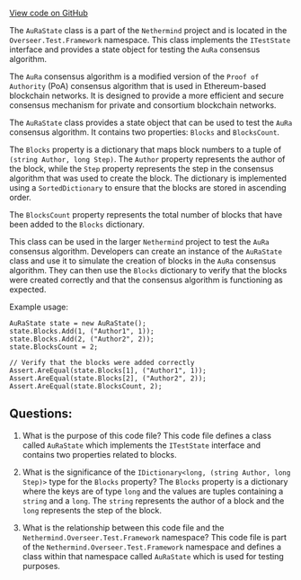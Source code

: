 [View code on GitHub](https://github.com/nethermindeth/nethermind/Nethermind.Overseer.Test/Framework/AuRaState.cs)

The `AuRaState` class is a part of the `Nethermind` project and is located in the `Overseer.Test.Framework` namespace. This class implements the `ITestState` interface and provides a state object for testing the `AuRa` consensus algorithm.

The `AuRa` consensus algorithm is a modified version of the `Proof of Authority` (PoA) consensus algorithm that is used in Ethereum-based blockchain networks. It is designed to provide a more efficient and secure consensus mechanism for private and consortium blockchain networks.

The `AuRaState` class provides a state object that can be used to test the `AuRa` consensus algorithm. It contains two properties: `Blocks` and `BlocksCount`.

The `Blocks` property is a dictionary that maps block numbers to a tuple of `(string Author, long Step)`. The `Author` property represents the author of the block, while the `Step` property represents the step in the consensus algorithm that was used to create the block. The dictionary is implemented using a `SortedDictionary` to ensure that the blocks are stored in ascending order.

The `BlocksCount` property represents the total number of blocks that have been added to the `Blocks` dictionary.

This class can be used in the larger `Nethermind` project to test the `AuRa` consensus algorithm. Developers can create an instance of the `AuRaState` class and use it to simulate the creation of blocks in the `AuRa` consensus algorithm. They can then use the `Blocks` dictionary to verify that the blocks were created correctly and that the consensus algorithm is functioning as expected.

Example usage:

```
AuRaState state = new AuRaState();
state.Blocks.Add(1, ("Author1", 1));
state.Blocks.Add(2, ("Author2", 2));
state.BlocksCount = 2;

// Verify that the blocks were added correctly
Assert.AreEqual(state.Blocks[1], ("Author1", 1));
Assert.AreEqual(state.Blocks[2], ("Author2", 2));
Assert.AreEqual(state.BlocksCount, 2);
```
## Questions: 
 1. What is the purpose of this code file?
   This code file defines a class called `AuRaState` which implements the `ITestState` interface and contains two properties related to blocks.

2. What is the significance of the `IDictionary<long, (string Author, long Step)>` type for the `Blocks` property?
   The `Blocks` property is a dictionary where the keys are of type `long` and the values are tuples containing a `string` and a `long`. The `string` represents the author of a block and the `long` represents the step of the block.

3. What is the relationship between this code file and the `Nethermind.Overseer.Test.Framework` namespace?
   This code file is part of the `Nethermind.Overseer.Test.Framework` namespace and defines a class within that namespace called `AuRaState` which is used for testing purposes.
